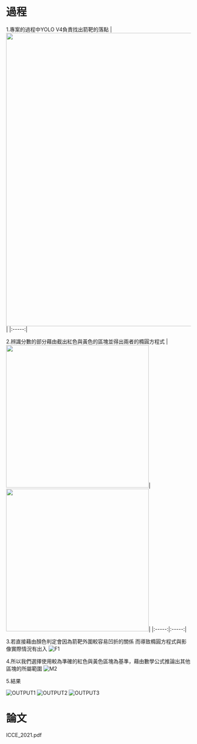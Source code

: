# 過程
1.專案的過程中YOLO V4負責找出箭靶的落點
| <img src=https://user-images.githubusercontent.com/52123003/170857813-892d5049-604d-4a80-9c89-52939810b6e6.jpg width="800"> |
|:-----:|

2.辨識分數的部分藉由截出紅色與黃色的區塊並得出兩者的橢圓方程式
|<img src=https://user-images.githubusercontent.com/52123003/170857860-de8b9ec5-a71b-49c7-96bb-c66e5cf5f179.png width="389">|<img src=https://user-images.githubusercontent.com/52123003/170857867-efe04d44-0f46-455d-8351-5699429bfffa.png width="389">|
|:-----:|:-----:|

3.若直接藉由顏色判定會因為箭靶外圍較容易凹折的關係 而導致橢圓方程式與影像實際情況有出入
![F1](https://user-images.githubusercontent.com/52123003/170857943-ebb05f6b-ae8d-465c-821a-7c6cff7b98d6.png)


4.所以我們選擇使用較為準確的紅色與黃色區塊為基準，藉由數學公式推論出其他區塊的所屬範圍
![M2](https://user-images.githubusercontent.com/52123003/170858038-d9ce5db1-f930-45a5-b3b6-1139e5e644d5.png)


5.結果

![OUTPUT1](https://user-images.githubusercontent.com/52123003/170858116-76012102-9c8b-4233-bf1d-b83738b48375.png)
![OUTPUT2](https://user-images.githubusercontent.com/52123003/170858152-dbb5247d-4ea5-4d66-aee0-da6671853841.png)
![OUTPUT3](https://user-images.githubusercontent.com/52123003/170858269-34dd9b26-9444-448e-8e6f-02c01eecca5e.png)


# 論文
ICCE_2021.pdf
